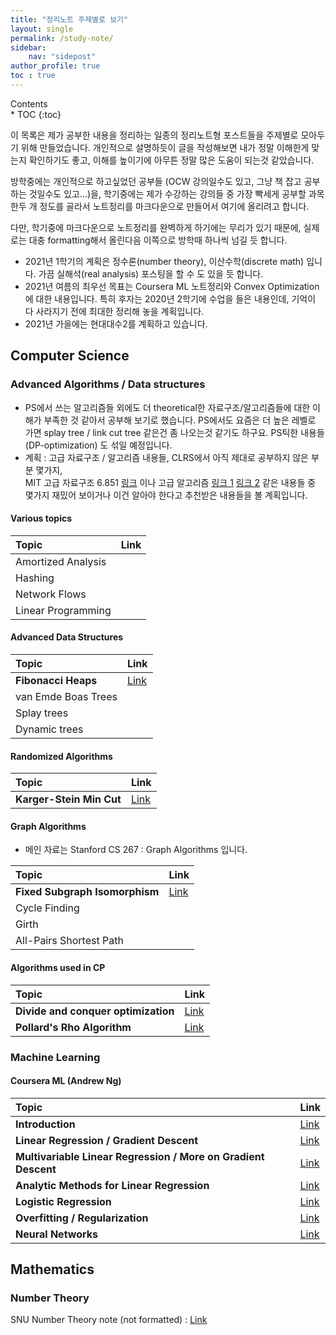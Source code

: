 ```yaml
---
title: "정리노트 주제별로 보기"
layout: single
permalink: /study-note/
sidebar:
    nav: "sidepost"
author_profile: true
toc : true
---
```

<div id="toc">
Contents
</div>
* TOC
{:toc}

이 목록은 제가 공부한 내용을 정리하는 일종의 정리노트형 포스트들을 주제별로 모아두기 위해 만들었습니다. 개인적으로 설명하듯이 글을 작성해보면 내가 정말 이해한게 맞는지 확인하기도 좋고, 이해를 높이기에 아무튼 정말 많은 도움이 되는것 같았습니다.

방학중에는 개인적으로 하고싶었던 공부들 (OCW 강의일수도 있고, 그냥 책 잡고 공부하는 것일수도 있고...)을, 학기중에는 제가 수강하는 강의들 중 가장 빡세게 공부할 과목 한두 개 정도를 골라서 노트정리를 마크다운으로 만들어서 여기에 올리려고 합니다.

다만, 학기중에 마크다운으로 노트정리를 완벽하게 하기에는 무리가 있기 때문에, 실제로는 대충 formatting해서 올린다음 이쪽으로 방학때 하나씩 넘길 듯 합니다.

- 2021년 1학기의 계획은 정수론(number theory), 이산수학(discrete math) 입니다. 가끔 실해석(real analysis) 포스팅을 할 수 도 있을 듯 합니다.
- 2021년 여름의 최우선 목표는 Coursera ML 노트정리와 Convex Optimization에 대한 내용입니다. 특히 후자는 2020년 2학기에 수업을 들은 내용인데, 기억이 다 사라지기 전에 최대한 정리해 놓을 계획입니다.
- 2021년 가을에는 현대대수2를 계획하고 있습니다. 

## Computer Science

### Advanced Algorithms / Data structures

- PS에서 쓰는 알고리즘들 외에도 더 theoretical한 자료구조/알고리즘들에 대한 이해가 부족한 것 같아서 공부해 보기로 했습니다. PS에서도 요즘은 더 높은 레벨로 가면 splay tree / link cut tree 같은건 좀 나오는것 같기도 하구요.
PS틱한 내용들 (DP-optimization) 도 섞일 예정입니다.
- 계획 : 고급 자료구조 / 알고리즘 내용들, CLRS에서 아직 제대로 공부하지 않은 부분 몇가지,   
  MIT 고급 자료구조 6.851 [링크](https://courses.csail.mit.edu/6.851/fall17/lectures/) 이나 고급 알고리즘 [링크 1](http://people.csail.mit.edu/moitra/854.html) [링크 2](https://ocw.mit.edu/courses/electrical-engineering-and-computer-science/6-854j-advanced-algorithms-fall-2008/) 같은 내용들 중 몇가지 재밌어 보이거나 이건 알아야 한다고 추천받은 내용들을 볼 계획입니다.

#### Various topics

| Topic              | Link |
|:-------------------|:-----|
| Amortized Analysis |      |
| Hashing            |      |
| Network Flows      |      |
| Linear Programming |      |

#### Advanced Data Structures  

| Topic               | Link                                 |
|:--------------------|:-------------------------------------|
| **Fibonacci Heaps** | [Link](/algorithms/Fibonacci-heaps/) |
| van Emde Boas Trees |                                      |
| Splay trees         |                                      |
| Dynamic trees       |                                      |

#### Randomized Algorithms

| Topic                    | Link                                              |
|:-------------------------|:--------------------------------------------------|
| **Karger-Stein Min Cut** | [Link](/advanced_algorithms/karger-stein-mincut/) |


#### Graph Algorithms
- 메인 자료는 Stanford CS 267 : Graph Algorithms 입니다.

| Topic                          | Link                                       |
|:-------------------------------|:-------------------------------------------|
| **Fixed Subgraph Isomorphism** | [Link](/algorithms/graph-algorithms-lec1/) |
| Cycle Finding                  |                                            |
| Girth                          |                                            |
| All-Pairs Shortest Path        |                                            |

#### Algorithms used in CP

| Topic                               | Link                              |
|:------------------------------------|:----------------------------------|
| **Divide and conquer optimization** | [Link](/algorithms/DP-DnC-Opt/)   |
| **Pollard's Rho Algorithm**         | [Link](/algorithms/Pollards-Rho/) |


### Machine Learning
#### Coursera ML (Andrew Ng)

| Topic                                                          | Link                                |
|:---------------------------------------------------------------|:------------------------------------|
| **Introduction**                                               | [Link](/ml-study/Coursera-ML-Lec1/) |
| **Linear Regression / Gradient Descent**                       | [Link](/ml-study/Coursera-ML-Lec2/) |
| **Multivariable Linear Regression / More on Gradient Descent** | [Link](/ml-study/Coursera-ML-Lec3/) |
| **Analytic Methods for Linear Regression**                     | [Link](/ml-study/Coursera-ML-Lec4/) |
| **Logistic Regression**                                        | [Link](/ml-study/Coursera-ML-Lec5/) |
| **Overfitting / Regularization**                               | [Link](/ml-study/Coursera-ML-Lec6/) |
| **Neural Networks**                                            | [Link](/ml-study/Coursera-ML-Lec7/) |


## Mathematics
### Number Theory
SNU Number Theory note (not formatted) : [Link](/study-note/snu/#%EC%A0%95%EC%88%98%EB%A1%A0)